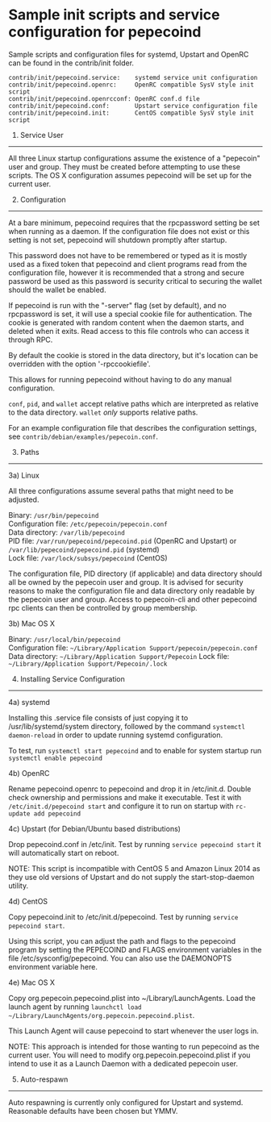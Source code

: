 Sample init scripts and service configuration for pepecoind
==========================================================

Sample scripts and configuration files for systemd, Upstart and OpenRC
can be found in the contrib/init folder.

    contrib/init/pepecoind.service:    systemd service unit configuration
    contrib/init/pepecoind.openrc:     OpenRC compatible SysV style init script
    contrib/init/pepecoind.openrcconf: OpenRC conf.d file
    contrib/init/pepecoind.conf:       Upstart service configuration file
    contrib/init/pepecoind.init:       CentOS compatible SysV style init script

1. Service User
---------------------------------

All three Linux startup configurations assume the existence of a "pepecoin" user
and group.  They must be created before attempting to use these scripts.
The OS X configuration assumes pepecoind will be set up for the current user.

2. Configuration
---------------------------------

At a bare minimum, pepecoind requires that the rpcpassword setting be set
when running as a daemon.  If the configuration file does not exist or this
setting is not set, pepecoind will shutdown promptly after startup.

This password does not have to be remembered or typed as it is mostly used
as a fixed token that pepecoind and client programs read from the configuration
file, however it is recommended that a strong and secure password be used
as this password is security critical to securing the wallet should the
wallet be enabled.

If pepecoind is run with the "-server" flag (set by default), and no rpcpassword is set,
it will use a special cookie file for authentication. The cookie is generated with random
content when the daemon starts, and deleted when it exits. Read access to this file
controls who can access it through RPC.

By default the cookie is stored in the data directory, but it's location can be overridden
with the option '-rpccookiefile'.

This allows for running pepecoind without having to do any manual configuration.

`conf`, `pid`, and `wallet` accept relative paths which are interpreted as
relative to the data directory. `wallet` *only* supports relative paths.

For an example configuration file that describes the configuration settings,
see `contrib/debian/examples/pepecoin.conf`.

3. Paths
---------------------------------

3a) Linux

All three configurations assume several paths that might need to be adjusted.

Binary:              `/usr/bin/pepecoind`  
Configuration file:  `/etc/pepecoin/pepecoin.conf`  
Data directory:      `/var/lib/pepecoind`  
PID file:            `/var/run/pepecoind/pepecoind.pid` (OpenRC and Upstart) or `/var/lib/pepecoind/pepecoind.pid` (systemd)  
Lock file:           `/var/lock/subsys/pepecoind` (CentOS)  

The configuration file, PID directory (if applicable) and data directory
should all be owned by the pepecoin user and group.  It is advised for security
reasons to make the configuration file and data directory only readable by the
pepecoin user and group.  Access to pepecoin-cli and other pepecoind rpc clients
can then be controlled by group membership.

3b) Mac OS X

Binary:              `/usr/local/bin/pepecoind`  
Configuration file:  `~/Library/Application Support/pepecoin/pepecoin.conf`  
Data directory:      `~/Library/Application Support/Pepecoin`
Lock file:           `~/Library/Application Support/Pepecoin/.lock`

4. Installing Service Configuration
-----------------------------------

4a) systemd

Installing this .service file consists of just copying it to
/usr/lib/systemd/system directory, followed by the command
`systemctl daemon-reload` in order to update running systemd configuration.

To test, run `systemctl start pepecoind` and to enable for system startup run
`systemctl enable pepecoind`

4b) OpenRC

Rename pepecoind.openrc to pepecoind and drop it in /etc/init.d.  Double
check ownership and permissions and make it executable.  Test it with
`/etc/init.d/pepecoind start` and configure it to run on startup with
`rc-update add pepecoind`

4c) Upstart (for Debian/Ubuntu based distributions)

Drop pepecoind.conf in /etc/init.  Test by running `service pepecoind start`
it will automatically start on reboot.

NOTE: This script is incompatible with CentOS 5 and Amazon Linux 2014 as they
use old versions of Upstart and do not supply the start-stop-daemon utility.

4d) CentOS

Copy pepecoind.init to /etc/init.d/pepecoind. Test by running `service pepecoind start`.

Using this script, you can adjust the path and flags to the pepecoind program by
setting the PEPECOIND and FLAGS environment variables in the file
/etc/sysconfig/pepecoind. You can also use the DAEMONOPTS environment variable here.

4e) Mac OS X

Copy org.pepecoin.pepecoind.plist into ~/Library/LaunchAgents. Load the launch agent by
running `launchctl load ~/Library/LaunchAgents/org.pepecoin.pepecoind.plist`.

This Launch Agent will cause pepecoind to start whenever the user logs in.

NOTE: This approach is intended for those wanting to run pepecoind as the current user.
You will need to modify org.pepecoin.pepecoind.plist if you intend to use it as a
Launch Daemon with a dedicated pepecoin user.

5. Auto-respawn
-----------------------------------

Auto respawning is currently only configured for Upstart and systemd.
Reasonable defaults have been chosen but YMMV.
